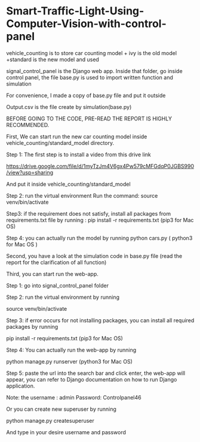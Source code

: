 # Smart-Traffic-Light-Using-Computer-Vision-with-control-panel
vehicle_counting is to store car counting model
	+ ivy is the old model
	+standard is the new model and used

signal_control_panel is the Django web app. Inside that folder, go inside control panel, the file base.py is used to import written function and simulation

For convenience, I made a copy of base.py file and put it outside

Output.csv is the file create by simulation(base.py)


BEFORE GOING TO THE CODE, PRE-READ THE REPORT IS HIGHLY RECOMMENDED.



First, We can start run the new car counting model inside vehicle_counting/standard_model directory.

Step 1: The first step is to install a video from this drive link 

https://drive.google.com/file/d/1myTzJm4V6gx4Pw579cMFGdqP0JGBS990/view?usp=sharing

And put it inside vehicle_counting/standard_model

Step 2: run the virtual environment
Run the command:
source venv/bin/activate

Step3: if the requirement does not satisfy, install all packages from requirements.txt file by running :
pip install -r requirements.txt (pip3 for Mac OS)

Step 4: you can actually run the model by running python cars.py ( python3 for Mac OS )



Second, you have a look at the simulation code in base.py file (read the report for the clarification of all function)




Third, you can start run the web-app. 

Step 1: go into signal_control_panel folder

Step 2: run the virtual environment by running

source venv/bin/activate

Step 3: if error occurs for not installing packages, you can install all required packages by running

pip install -r requirements.txt (pip3 for Mac OS)

Step 4: You can actually run the web-app by running 

python manage.py runserver (python3 for Mac OS)

Step 5: paste the url into the search bar and click enter, the web-app will appear, you can refer to Django documentation on how to run Django application.

Note: the username : admin
		Password: Controlpanel46

Or you can create new superuser by running 

python manage.py createsuperuser

And type in your desire username and password




